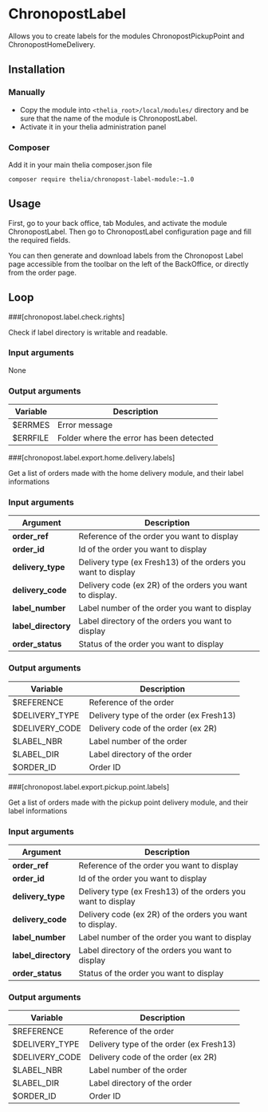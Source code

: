 # ChronopostLabel

Allows you to create labels for the modules ChronopostPickupPoint and ChronopostHomeDelivery.


## Installation

### Manually

* Copy the module into ```<thelia_root>/local/modules/``` directory and be sure that the name of the module is ChronopostLabel.
* Activate it in your thelia administration panel

### Composer

Add it in your main thelia composer.json file

```
composer require thelia/chronopost-label-module:~1.0
```

## Usage

First, go to your back office, tab Modules, and activate the module ChronopostLabel.
Then go to ChronopostLabel configuration page and fill the required fields.

You can then generate and download labels from the Chronopost Label page accessible from the toolbar on the left of the BackOffice, or directly from the order page.


## Loop

###[chronopost.label.check.rights]

Check if label directory is writable and readable.

### Input arguments

None

### Output arguments

|Variable   |Description |
|---        |--- |
|$ERRMES    | Error message |
|$ERRFILE   | Folder where the error has been detected |

###[chronopost.label.export.home.delivery.labels]

Get a list of orders made with the home delivery module, and their label informations

### Input arguments

|Argument |Description |
|---      |--- |
|**order_ref** | Reference of the order you want to display|
|**order_id** | Id of the order you want to display|
|**delivery_type** | Delivery type (ex Fresh13) of the orders you want to display |
|**delivery_code** | Delivery code (ex 2R) of the orders you want to display. |
|**label_number** | Label number of the order you want to display |
|**label_directory** | Label directory of the orders you want to display |
|**order_status** | Status of the order you want to display|

### Output arguments

|Variable   |Description |
|---        |--- |
|$REFERENCE    | Reference of the order |
|$DELIVERY_TYPE    | Delivery type of the order (ex Fresh13) |
|$DELIVERY_CODE    | Delivery code of the order (ex 2R) |
|$LABEL_NBR    | Label number of the order |
|$LABEL_DIR    | Label directory of the order |
|$ORDER_ID    | Order ID |

###[chronopost.label.export.pickup.point.labels]

Get a list of orders made with the pickup point delivery module, and their label informations


### Input arguments

|Argument |Description |
|---      |--- |
|**order_ref** | Reference of the order you want to display|
|**order_id** | Id of the order you want to display|
|**delivery_type** | Delivery type (ex Fresh13) of the orders you want to display |
|**delivery_code** | Delivery code (ex 2R) of the orders you want to display. |
|**label_number** | Label number of the order you want to display |
|**label_directory** | Label directory of the orders you want to display |
|**order_status** | Status of the order you want to display|

### Output arguments

|Variable   |Description |
|---        |--- |
|$REFERENCE    | Reference of the order |
|$DELIVERY_TYPE    | Delivery type of the order (ex Fresh13) |
|$DELIVERY_CODE    | Delivery code of the order (ex 2R) |
|$LABEL_NBR    | Label number of the order |
|$LABEL_DIR    | Label directory of the order |
|$ORDER_ID    | Order ID |
